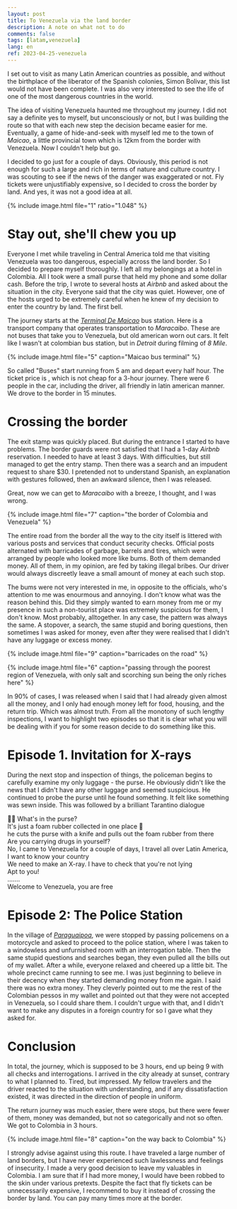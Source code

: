 ```yaml
---
layout: post
title: To Venezuela via the land border
description: A note on what not to do
comments: false
tags: [latam,venezuela]
lang: en
ref: 2023-04-25-venezuela
---
```


I set out to visit as many Latin American countries as possible, and without the birthplace of the liberator of the Spanish colonies, Simon Bolivar, this list would not have been complete. I was also very interested to see the life of one of the most dangerous countries in the world.

The idea of visiting Venezuela haunted me throughout my journey. I did not say a definite yes to myself, but unconsciously or not, but I was building the route so that with each new step the decision became easier for me. Eventually, a game of hide-and-seek with myself led me to the town of *Maicao*, a little provincial town which is 12km from the border with Venezuela. Now I couldn't help but go.

I decided to go just for a couple of days. Obviously, this period is not enough for such a large and rich in terms of nature and culture country. I was scouting to see if the news of the danger was exaggerated or not. Fly tickets were unjustifiably expensive, so I decided to cross the border by land. And yes, it was not a good idea at all.

{% 
  include image.html 
  file="1"
  ratio="1.048"
%}

# Stay out, she'll chew you up

Everyone I met while traveling in Central America told me that visiting Venezuela was too dangerous, especially across the land border. So I decided to prepare myself thoroughly. I left all my belongings at a hotel in Colombia. All I took were a small purse that held my phone and some dollar cash. Before the trip, I wrote to several hosts at *Airbnb* and asked about the situation in the city. Everyone said that the city was quiet. However, one of the hosts urged to be extremely careful when he knew of my decision to enter the country by land. The first bell.

The journey starts at the [*Terminal De Maicao*](https://www.google.com/maps/place/Terminal+De+Maicao/@11.3812451,-72.2307166,17.81z/data=!4m20!1m13!4m12!1m3!2m2!1d-72.130661!2d11.360308!1m6!1m2!1s0x8e8bf3d4d84f0267:0x31a1450de089a7c6!2sMaicao,+La+Guajira!2m2!1d-72.2422465!2d11.3800543!3e0!3m5!1s0x8e8bf178a41f3dc7:0xc74ee299f28b89e1!8m2!3d11.3813474!4d-72.2296355!16s%2Fg%2F11g8ykfnry) bus station. Here is a transport company that operates transportation to *Maracaibo*. These are not buses that take you to Venezuela, but old american worn out cars. It felt like I wasn't at colombian bus station, but in *Detroit* during filming of *8 Mile*.

{% 
  include image.html 
  file="5"
  caption="Maicao bus terminal"
%}

So called "Buses" start running from 5 am and depart every half hour. The ticket price is <span class="rate" data-sym="COP" data-value="120000"/>, which is not cheap for a 3-hour journey. There were 6 people in the car, including the driver, all friendly in latin american manner. We drove to the border in 15 minutes.

# Crossing the border

The exit stamp was quickly placed. But during the entrance I started to have problems. The border guards were not satisfied that I had a 1-day *Airbnb* reservation. I needed to have at least 3 days. With difficulties, but still managed to get the entry stamp. Then there was a search and an impudent request to share $30. I pretended not to understand Spanish, an explanation with gestures followed, then an awkward silence, then I was released.

Great, now we can get to *Maracaibo* with a breeze, I thought, and I was wrong.

{% 
  include image.html 
  file="7"
  caption="the border of Colombia and Venezuela"
%}  

The entire road from the border all the way to the city itself is littered with various posts and services that conduct security checks. Official posts alternated with barricades of garbage, barrels and tires, which were arranged by people who looked more like bums. Both of them demanded money. All of them, in my opinion, are fed by taking illegal bribes. Our driver would always discreetly leave a small amount of money at each such stop.

The bums were not very interested in me, in opposite to the officials, who's attention to me was enourmous and annoying. I don't know what was the reason behind this. Did they simply wanted to earn money from me or my presence in such a non-tourist place was extremely suspicious for them, I don't know. Most probably, alltogether. In any case, the pattern was always the same. A stopover, a search, the same stupid and boring questions, then sometimes I was asked for money, even after they were realised that I didn't have any luggage or excess money.

{% 
  include image.html 
  file="9"
  caption="barricades on the road"
%}

{% 
  include image.html 
  file="6"
  caption="passing through the poorest region of Venezuela, with only salt and scorching sun being the only riches here"
%}

In 90% of cases, I was released when I said that I had already given almost all the money, and I only had enough money left for food, housing, and the return trip. Which was almost truth. From all the monotony of such lengthy inspections, I want to highlight two episodes so that it is clear what you will be dealing with if you for some reason decide to do something like this.

# Episode 1. Invitation for X-rays

During the next stop and inspection of things, the policeman begins to carefully examine my only luggage - the purse. He obviously didn't like the news that I didn't have any other luggage and seemed suspicious. He continued to probe the purse until he found something. It felt like something was sewn inside. This was followed by a brilliant Tarantino dialogue

<div class="chat">
  <div class="mes">
    <div> 👮‍♂️ What's in the purse?</div>
  </div>  

  <div class="mes response">
    <div>It's just a foam rubber collected in one place 🧑</div>
  </div> 

  <div class="action">
    he cuts the purse with a knife and pulls out the foam rubber from there
  </div>

  <div class="mes">
    <div>Are you carrying drugs in yourself?</div>
  </div>  

  <div class="mes response">
    <div>No, I came to Venezuela for a couple of days, I travel all over Latin America, I want to know your country</div>
  </div> 

  <div class="mes">
    <div>We need to make an X-ray. I have to check that you're not lying</div>
  </div>  

  <div class="mes response">
    <div>Apt to you!</div>
  </div> 

  <div class="mes">
    <div>.......</div>
  </div>  

  <div class="mes">
    <div>Welcome to Venezuela, you are free</div>
  </div> 
</div>

# Episode 2: The Police Station

In the village of [*Paraguaipoa*](https://www.google.com/maps/place/Paraguaipoa+4037,+Zulia,+Venezuela/@11.3483875,-71.9784846,15z/data=!3m1!4b1!4m6!3m5!1s0x8e8bfd66bacc65df:0x15cb62441aff7e1f!8m2!3d11.3505515!4d-71.9668082!16s%2Fg%2F120vzkl0), we were stopped by passing policemens on a motorcycle and asked to proceed to the police station,  where I was taken to a windowless and unfurnished room with an interrogation table. Then the same stupid questions and searches began, they even pulled all the bills out of my wallet. After a while, everyone relaxed and cheered up a little bit. The whole precinct came running to see me. I was just beginning to believe in their decency when they started demanding money from me again. I said there was no extra money. They cleverly pointed out to me the rest of the Colombian pessos in my wallet and pointed out that they were not accepted in Venezuela, so I could share them. I couldn't urgue with that, and I didn't want to make any disputes in a foreign country for <span class="rate" data-sym="COP" data-value="123000"/> so I gave what they asked for.

# Conclusion

In total, the journey, which is supposed to be 3 hours, end up being 9 with all checks and interrogations. I arrived in the city already at sunset, contrary to what I planned to. Tired, but impressed. My fellow travelers and the driver reacted to the situation with understanding, and if any dissatisfaction existed, it was directed in the direction of people in uniform.

The return journey was much easier, there were stops, but there were fewer of them, money was demanded, but not so categorically and not so often. We got to Colombia in 3 hours.

{% 
  include image.html 
  file="8"
  caption="on the way back to Colombia"
%}

I strongly advise against using this route. I have traveled a large number of land borders, but I have never experienced such lawlessness and feelings of insecurity. I made a very good decision to leave my valuables in Colombia. I am sure that if I had more money, I would have been robbed to the skin under various pretexts. Despite the fact that fly tickets can be unnecessarily expensive, I recommend to buy it instead of crossing the border by land. You can pay many times more at the border.






